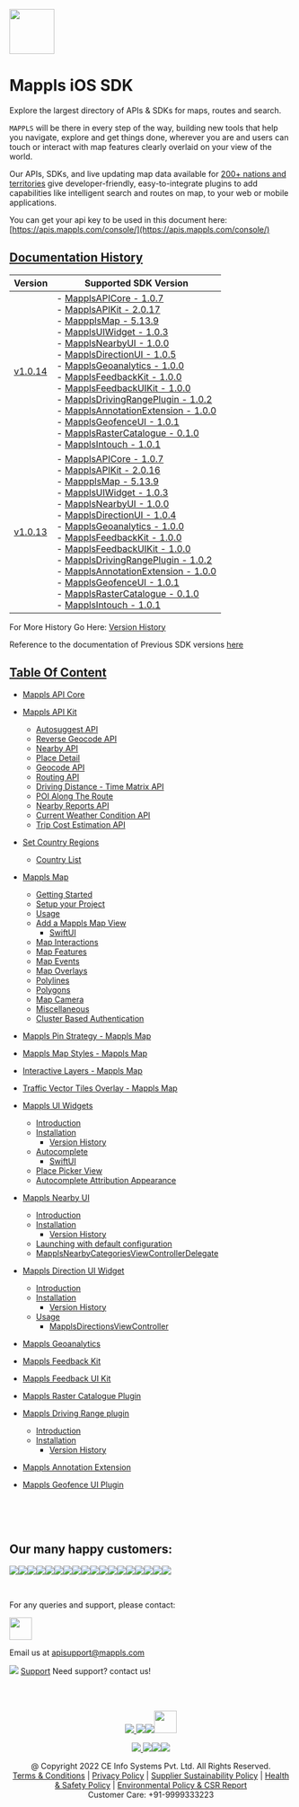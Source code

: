 [<img src="https://about.mappls.com/images/mappls-b-logo.svg" height="80"/> </p>](https://www.mapmyindia.com/api)

# Mappls iOS SDK
Explore the largest directory of APIs & SDKs for maps, routes and search.

`MAPPLS` will be there in every step of the way, building new tools that help you navigate, explore and get things done, wherever you are and users can touch or interact with map features clearly overlaid on your view of the world.

Our APIs, SDKs, and live updating map data available for [200+ nations and territories](https://github.com/MapmyIndia/mapmyindia-rest-api/blob/master/docs/countryISO.md) give developer-friendly, easy-to-integrate plugins to add capabilities like intelligent
search and routes on map, to your web or mobile applications.

You can get your api key to be used in this document here: [https://apis.mappls.com/console/](https://apis.mappls.com/console/)

## [Documentation History](#Documentation-History)

| Version | Supported SDK Version |
| ------- | --------------------- |
| [v1.0.14](README.md) | - [MapplsAPICore - 1.0.7](MapplsAPICore.md) <br/> - [MapplsAPIKit - 2.0.17](MapplsAPIKit.md) <br/> - [MappplsMap - 5.13.9](MapplsMap.md#Vector-iOS-Map) <br/> - [MapplsUIWidget - 1.0.3](MapplsUIWidgets.md) <br/> - [MapplsNearbyUI - 1.0.0](MapplsNearbyUI.md) <br/> - [MapplsDirectionUI - 1.0.5](MapplsDirectionUI.md) <br/> - [MapplsGeoanalytics - 1.0.0](MapplsGeoanalytics.md) <br/> - [MapplsFeedbackKit - 1.0.0](MapplsFeedbackKit.md) <br/> - [MapplsFeedbackUIKit - 1.0.0](MapplsFeedbackUIKit.md) <br/> - [MapplsDrivingRangePlugin - 1.0.2](MapplsDrivingRangePlugin.md) <br/> - [MapplsAnnotationExtension - 1.0.0](MapplsAnnotationExtension.md) <br/> - [MapplsGeofenceUI - 1.0.1](MapplsGeofenceUI.md) <br/> - [MapplsRasterCatalogue - 0.1.0](RasterCatalouge.md) <br/> - [MapplsIntouch - 1.0.1](MapplsIntouch.md)|
| [v1.0.13](../v1.0.13/README.md) | - [MapplsAPICore - 1.0.7](../v1.0.13/MapplsAPICore.md) <br/> - [MapplsAPIKit - 2.0.16](../v1.0.13/MapplsAPIKit.md) <br/> - [MappplsMap - 5.13.9](../v1.0.13/MapplsMap.md#Vector-iOS-Map) <br/> - [MapplsUIWidget - 1.0.3](../v1.0.13/MapplsUIWidgets.md) <br/> - [MapplsNearbyUI - 1.0.0](../v1.0.13/MapplsNearbyUI.md) <br/> - [MapplsDirectionUI - 1.0.4](../v1.0.13/MapplsDirectionUI.md) <br/> - [MapplsGeoanalytics - 1.0.0](../v1.0.13/MapplsGeoanalytics.md) <br/> - [MapplsFeedbackKit - 1.0.0](../v1.0.13/MapplsFeedbackKit.md) <br/> - [MapplsFeedbackUIKit - 1.0.0](../v1.0.13/MapplsFeedbackUIKit.md) <br/> - [MapplsDrivingRangePlugin - 1.0.2](../v1.0.13/MapplsDrivingRangePlugin.md) <br/> - [MapplsAnnotationExtension - 1.0.0](../v1.0.13/MapplsAnnotationExtension.md) <br/> - [MapplsGeofenceUI - 1.0.1](../v1.0.13/MapplsGeofenceUI.md) <br/> - [MapplsRasterCatalogue - 0.1.0](../v1.0.13/RasterCatalouge.md) <br/> - [MapplsIntouch - 1.0.1](../v1.0.13/MapplsIntouch.md)|

For More History Go Here: [Version History](../../Version-History.md)

Reference to the documentation of Previous SDK versions [here](https://github.com/mappls-api/mapmyindia-maps-vectorSDK-iOS)

## [Table Of Content](#Table-Of-Content)
- [Mappls API Core](MapplsAPICore.md)[](#Mappls-API-Core)

- [Mappls API Kit](MapplsAPIKit.md)
    * [Autosuggest API](MapplsAPIKit.md#Autosuggest-API)
    * [Reverse Geocode API](MapplsAPIKit.md#Reverse-Geocoding-API)
    * [Nearby API](MapplsAPIKit.md#Nearby-API)
    * [Place Detail](MapplsAPIKit.md#Place-Detail)
    * [Geocode API](MapplsAPIKit.md#Geocoding-API)
    * [Routing API](MapplsAPIKit.md#Routing-API)
    * [Driving Distance - Time Matrix API](MapplsAPIKit.md#Driving-Distance-Time-Matrix-API)
    * [POI Along The Route](MapplsAPIKit.md#POI-Along-The-Route-API)
    * [Nearby Reports API](MapplsAPIKit.md#Nearby-Reports-API)
    * [Current Weather Condition API](MapplsAPIKit.md#Current-Weather-Condition-API)
    * [Trip Cost Estimation API](MapplsAPIKit.md#Trip-Cost-Estimation-API)

- [Set Country Regions](Regions.md)
    - [Country List](https://github.com/mappls-api/mapmyindia-rest-api/blob/master/docs/countryISO.md)

- [Mappls Map](MapplsMap.md#Vector-iOS-Map)
    * [Getting Started](MapplsMap.md#Getting-Started)
    * [Setup your Project](MapplsMap.md#Setup-your-Project)
    * [Usage](MapplsMap.md#Usage)    
    * [Add a Mappls Map View](MapplsMap.md#Add-a-Mappls-Map-View)
        * [SwiftUI](MapplsMap.md#SwiftUI)
    * [Map Interactions](MapplsMap.md#Map-Interactions)
    * [Map Features](MapplsMap.md#Map-Features)
    * [Map Events](MapplsMap.md#Map-Events)
    * [Map Overlays](MapplsMap.md#Map-Overlays)
    * [Polylines](MapplsMap.md#Polylines)
    * [Polygons](MapplsMap.md#Polygons)
    * [Map Camera](MapplsMap.md#Map-Camera)
    * [Miscellaneous](MapplsMap.md#Miscellaneous)
    * [Cluster Based Authentication](MapplsMap.md#Cluster-Based-Authentication)

- [Mappls Pin Strategy - Mappls Map](MapplsPinStrategy.md)

- [Mappls Map Styles - Mappls Map](MapplsMapStyle.md)

- [Interactive Layers - Mappls Map](InteractiveLayers.md)

- [Traffic Vector Tiles Overlay - Mappls Map](MapplsTrafficVectorTileOverlay.md)

- [Mappls UI Widgets](MapplsUIWidgets.md)
    - [Introduction](MapplsUIWidgets.md#Introduction)
    - [Installation](MapplsUIWidgets.md#Installation)
        - [Version History](MapplsUIWidgets.md#Version-History)
    - [Autocomplete](MapplsUIWidgets.md#Autocomplete)
        - [SwiftUI](MapplsUIWidgets.md#SwiftUI-Full-Screen-Control)
    - [Place Picker View](MapplsUIWidgets.md#Place-Picker-View)
    - [Autocomplete Attribution Appearance](MapplsUIWidgets.md#Autocomplete-Attribution-Appearance)

- [Mappls Nearby UI](MapplsNearbyUI.md)
    - [Introduction](MapplsNearbyUI.md#Introduction)
    - [Installation](MapplsNearbyUI.md#Installation)
        - [Version History](MapplsNearbyUI.md#Version-History)
    - [Launching with default configuration](MapplsNearbyUI.md#Launching-with-default-configuration)
    - [MapplsNearbyCategoriesViewControllerDelegate](MapplsNearbyUI.md#MapplsNearbyCategoriesViewControllerDelegate)

- [Mappls Direction UI Widget](MapplsDirectionUI.md)
    - [Introduction](MapplsDirectionUI.md#Introduction)
    - [Installation](MapplsDirectionUI.md#Installation)
        - [Version History](MapplsDirectionUI.md#Version-History)
    - [Usage](MapplsDirectionUI.md#Usage)
        - [MapplsDirectionsViewController](MapplsDirectionUI.md#MapplsDirectionsViewController)

- [Mappls Geoanalytics](MapplsGeoanalytics.md)

- [Mappls Feedback Kit](MapplsFeedbackKit.md)

- [Mappls Feedback UI Kit](MapplsFeedbackUIKit.md)

- [Mappls Raster Catalogue Plugin](RasterCatalouge.md)

- [Mappls Driving Range plugin](MapplsDrivingRangePlugin.md)
  - [Introduction](MapplsDrivingRangePlugin.md#Introduction)
  - [Installation](MapplsDrivingRangePlugin.md#Installation)
      - [Version History](MapplsDrivingRangePlugin.md#Version-History)

- [Mappls Annotation Extension](MapplsAnnotationExtension.md)

- [Mappls Geofence UI Plugin](MapplsGeofenceUI.md)

<br><br><br>

## Our many happy customers:

![](https://www.mapmyindia.com/api/img/logos1/PhonePe.png)![](https://www.mapmyindia.com/api/img/logos1/Arya-Omnitalk.png)![](https://www.mapmyindia.com/api/img/logos1/delhivery.png)![](https://www.mapmyindia.com/api/img/logos1/hdfc.png)![](https://www.mapmyindia.com/api/img/logos1/TVS.png)![](https://www.mapmyindia.com/api/img/logos1/Paytm.png)![](https://www.mapmyindia.com/api/img/logos1/FastTrackz.png)![](https://www.mapmyindia.com/api/img/logos1/ICICI-Pru.png)![](https://www.mapmyindia.com/api/img/logos1/LeanBox.png)![](https://www.mapmyindia.com/api/img/logos1/MFS.png)![](https://www.mapmyindia.com/api/img/logos1/TTSL.png)![](https://www.mapmyindia.com/api/img/logos1/Novire.png)![](https://www.mapmyindia.com/api/img/logos1/OLX.png)![](https://www.mapmyindia.com/api/img/logos1/sun-telematics.png)![](https://www.mapmyindia.com/api/img/logos1/Sensel.png)![](https://www.mapmyindia.com/api/img/logos1/TATA-MOTORS.png)![](https://www.mapmyindia.com/api/img/logos1/Wipro.png)![](https://www.mapmyindia.com/api/img/logos1/Xamarin.png)

<br>

For any queries and support, please contact:

[<img src="https://about.mappls.com/images/mappls-b-logo.svg" height="40"/> </p>](https://about.mappls.com/api/)

Email us at [apisupport@mappls.com](mailto:apisupport@mappls.com)

![](https://www.mapmyindia.com/api/img/icons/support.png)
[Support](https://about.mappls.com/contact/)
Need support? contact us!

<br></br>

[<p align="center"> <img src="https://www.mapmyindia.com/api/img/icons/stack-overflow.png"/> ](https://stackoverflow.com/questions/tagged/mappls-api)[![](https://www.mapmyindia.com/api/img/icons/blog.png)](https://about.mappls.com/blog/)[![](https://www.mapmyindia.com/api/img/icons/gethub.png)](https://github.com/mappls-api)[<img src="https://mmi-api-team.s3.ap-south-1.amazonaws.com/API-Team/npm-logo.one-third%5B1%5D.png" height="40"/> </p>](https://www.npmjs.com/org/mapmyindia) 

[<p align="center"> <img src="https://www.mapmyindia.com/june-newsletter/icon4.png"/> ](https://www.facebook.com/Mapplsofficial)[![](https://www.mapmyindia.com/june-newsletter/icon2.png)](https://twitter.com/mappls)[![](https://www.mapmyindia.com/newsletter/2017/aug/llinkedin.png)](https://www.linkedin.com/company/mappls/)[![](https://www.mapmyindia.com/june-newsletter/icon3.png)](https://www.youtube.com/channel/UCAWvWsh-dZLLeUU7_J9HiOA)

<div align="center">@ Copyright 2022 CE Info Systems Pvt. Ltd. All Rights Reserved.</div>

<div align="center"> <a href="https://about.mappls.com/api/terms-&-conditions">Terms & Conditions</a> | <a href="https://www.mappls.com/about/privacy-policy">Privacy Policy</a> | <a href="https://www.mappls.com/pdf/mappls-sustainability-policy-healt-labour-rules-supplir-sustainability.pdf">Supplier Sustainability Policy</a> | <a href="https://www.mappls.com/pdf/Health-Safety-Management.pdf">Health & Safety Policy</a> | <a href="https://www.mappls.com/pdf/Environment-Sustainability-Policy-CSR-Report.pdf">Environmental Policy & CSR Report</a>

<div align="center">Customer Care: +91-9999333223</div>
